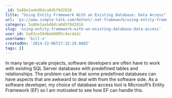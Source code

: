 ```yaml
---
_id: 5a88e1aebd6dca0d5f0d2816
title: "Using Entity Framework With an Existing Database: Data Access"
url: 'ps://www.simple-talk.com/dotnet/.net-framework/using-entity-framework-with-an-existing-database-data-access/'
category: 5a88e1aebd6dca0d5f0d2816
slug: 'using-entity-framework-with-an-existing-database-data-access'
user_id: 5a83ce59d6eb0005c4ecda2c
username: 'bill-s'
createdOn: '2014-12-06T17:32:29.000Z'
tags: []
---
```


In many large-scale projects, software developers are often have to work with existing SQL Server databases with predefined tables and relationships. The problem can be that some predefined databases can have aspects that are awkward  to deal with from the software side. As a software developer, my choice of database access tool is Microsoft’s Entity Framework (EF) so I am motivated to see how EF can handle this.
